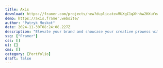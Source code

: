 ```yaml
---
title: Axis
download: https://framer.com/projects/new?duplicate=MUXgC1qXhhhw2HXuYe4P&via=pmoskot&duplicateType=siteTemplate
demo: https://axis.framer.website/
author: "Patryk Moskot"
date: 2024-11-30T08:24:08.227Z
description: "Elevate your brand and showcase your creative prowess with our sleek and user-friendly portfolio."
ssg: ["Framer"]
css: []
ui: []
cms: []
category: [Portfolio]
draft: false
---
```

